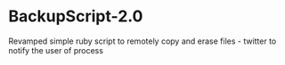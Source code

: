 # BackupScript-2.0
Revamped simple ruby script to remotely copy and erase files - twitter to notify the user of process
